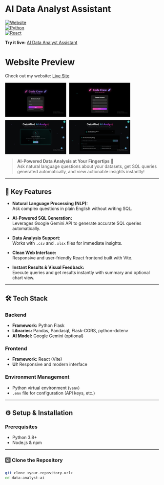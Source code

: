 # AI Data Analyst Assistant

[![Website](https://img.shields.io/badge/Website-Live-brightgreen)](https://codecrewai.netlify.app/)  
[![Python](https://img.shields.io/badge/Python-3.8+-blue)](https://www.python.org/)  
[![React](https://img.shields.io/badge/React-Vite-blueviolet)](https://reactjs.org/)  

**Try it live:** [AI Data Analyst Assistant](https://codecrewai.netlify.app/)  


# Website Preview

Check out my website: [Live Site](https://codecrewai.netlify.app/)


<div style="display: flex; flex-wrap: wrap; gap: 10px;">
  <img src="assets/login.png" width="200" />
  <img src="assets/create_accou.png" width="200" />
  <img src="assets/home.png" width="200" />
  <img src="assets/working.png" width="200" />
</div>


> **AI-Powered Data Analysis at Your Fingertips** 🚀  
> Ask natural language questions about your datasets, get SQL queries generated automatically, and view actionable insights instantly!

---

## 🌟 Key Features

- **Natural Language Processing (NLP):**  
  Ask complex questions in plain English without writing SQL.  

- **AI-Powered SQL Generation:**  
  Leverages Google Gemini API to generate accurate SQL queries automatically.  

- **Data Analysis Support:**  
  Works with `.csv` and `.xlsx` files for immediate insights.  

- **Clean Web Interface:**  
  Responsive and user-friendly React frontend built with Vite.  

- **Instant Results & Visual Feedback:**  
  Execute queries and get results instantly with summary and optional chart view.

---

## 🛠️ Tech Stack

### Backend
- **Framework:** Python Flask  
- **Libraries:** Pandas, Pandasql, Flask-CORS, python-dotenv  
- **AI Model:** Google Gemini (optional)  

### Frontend
- **Framework:** React (Vite)  
- **UI:** Responsive and modern interface  

### Environment Management
- Python virtual environment (`venv`)  
- `.env` file for configuration (API keys, etc.)

---

## ⚙️ Setup & Installation

### Prerequisites
- Python 3.8+  
- Node.js & npm  

---

### 1️⃣ Clone the Repository
```bash
git clone <your-repository-url>
cd data-analyst-ai
